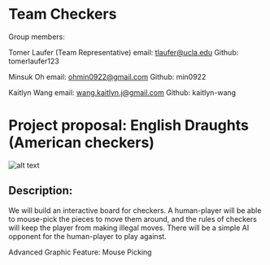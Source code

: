 # Team Checkers
Group members: 

Tomer Laufer (Team Representative)
email: tlaufer@ucla.edu
Github: tomerlaufer123

Minsuk Oh
email: ohmin0922@gmail.com
Github: min0922

Kaitlyn Wang
email: wang.kaitlyn.j@gmail.com
Github: kaitlyn-wang


# Project proposal: English Draughts (American checkers)

![alt text](http://url/to/img.png)

## Description:
We will build an interactive board for checkers. A human-player will be able to mouse-pick the pieces to move them around, and the rules of checkers will keep the player from making illegal moves. There will be a simple AI opponent for the human-player to play against.

Advanced Graphic Feature: Mouse Picking
